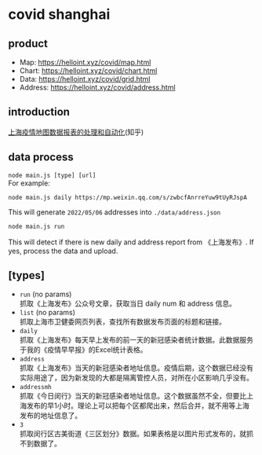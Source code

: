 # covid shanghai
## product
- Map: <https://helloint.xyz/covid/map.html>
- Chart: <https://helloint.xyz/covid/chart.html>
- Data: <https://helloint.xyz/covid/grid.html>
- Address: <https://helloint.xyz/covid/address.html>

## introduction
[上海疫情地图数据报表的处理和自动化](https://zhuanlan.zhihu.com/p/515840359)(知乎)

## data process
`node main.js [type] [url]`  
For example:
```
node main.js daily https://mp.weixin.qq.com/s/zwbcfAnrreYuw9tUyRJspA
```
This will generate `2022/05/06` addresses into `./data/address.json`

```
node main.js run
```
This will detect if there is new daily and address report from 《上海发布》. If yes, process the data and upload.

## [types]
* `run` (no params)  
抓取《上海发布》公众号文章，获取当日 daily num 和 address 信息。
* `list` (no params)  
抓取上海市卫健委网页列表，查找所有数据发布页面的标题和链接。
* `daily`  
抓取《上海发布》每天早上发布的前一天的新冠感染者统计数据。此数据服务于我的《疫情早早报》的Excel统计表格。
* `address`  
抓取《上海发布》当天的新冠感染者地址信息。疫情后期，这个数据已经没有实际用途了，因为新发现的大都是隔离管控人员，对所在小区影响几乎没有。
* `addressmh`  
抓取《今日闵行》当天的新冠感染者地址信息。这个数据虽然不全，但要比上海发布的早1小时。理论上可以把每个区都爬出来，然后合并，就不用等上海发布的地址信息了。
* `3`  
抓取闵行区古美街道《三区划分》数据。如果表格是以图片形式发布的，就抓不到数据了。
